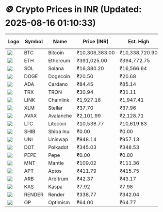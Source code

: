 # 🪙 Crypto Prices in INR (Updated: 2025-08-16 01:10:33)

| Logo | Symbol | Name       | Price (INR) | Est. High | Est. Low | Gross Profit | Fees | Net Profit | ROI % |
|------|--------|------------|-------------|-----------|----------|---------------|------|-------------|--------|
| ![](https://coin-images.coingecko.com/coins/images/1/large/bitcoin.png?1696501400) | BTC    | Bitcoin    | ₹10,306,383.00 | ₹10,338,720.90 | ₹10,274,045.10 | ₹629.51 | ₹200.00 | ₹429.51 | 0.43% |
| ![](https://coin-images.coingecko.com/coins/images/279/large/ethereum.png?1696501628) | ETH    | Ethereum   | ₹391,025.00 | ₹394,772.75 | ₹387,277.25 | ₹1,935.44 | ₹200.00 | ₹1,735.44 | 1.74% |
| ![](https://coin-images.coingecko.com/coins/images/4128/large/solana.png?1718769756) | SOL    | Solana     | ₹16,380.20 | ₹16,566.64 | ₹16,193.76 | ₹2,302.61 | ₹200.00 | ₹2,102.61 | 2.10% |
| ![](https://coin-images.coingecko.com/coins/images/5/large/dogecoin.png?1696501409) | DOGE   | Dogecoin   | ₹20.50 | ₹20.68 | ₹20.32 | ₹1,801.45 | ₹200.00 | ₹1,601.45 | 1.60% |
| ![](https://coin-images.coingecko.com/coins/images/975/large/cardano.png?1696502090) | ADA    | Cardano    | ₹84.45 | ₹85.14 | ₹83.76 | ₹1,654.79 | ₹200.00 | ₹1,454.79 | 1.45% |
| ![](https://coin-images.coingecko.com/coins/images/1094/large/tron-logo.png?1696502193) | TRX    | TRON       | ₹30.94 | ₹31.11 | ₹30.77 | ₹1,121.31 | ₹200.00 | ₹921.31 | 0.92% |
| ![](https://coin-images.coingecko.com/coins/images/877/large/chainlink-new-logo.png?1696502009) | LINK   | Chainlink  | ₹1,927.18 | ₹1,947.41 | ₹1,906.95 | ₹2,122.08 | ₹200.00 | ₹1,922.08 | 1.92% |
| ![](https://coin-images.coingecko.com/coins/images/100/large/fmpFRHHQ_400x400.jpg?1735231350) | XLM    | Stellar    | ₹37.70 | ₹37.96 | ₹37.45 | ₹1,362.00 | ₹200.00 | ₹1,162.00 | 1.16% |
| ![](https://coin-images.coingecko.com/coins/images/12559/large/Avalanche_Circle_RedWhite_Trans.png?1696512369) | AVAX   | Avalanche  | ₹2,101.99 | ₹2,128.71 | ₹2,075.27 | ₹2,574.74 | ₹200.00 | ₹2,374.74 | 2.37% |
| ![](https://coin-images.coingecko.com/coins/images/2/large/litecoin.png?1696501400) | LTC    | Litecoin   | ₹10,538.77 | ₹10,619.83 | ₹10,457.71 | ₹1,550.33 | ₹200.00 | ₹1,350.33 | 1.35% |
| ![](https://coin-images.coingecko.com/coins/images/11939/large/shiba.png?1696511800) | SHIB   | Shiba Inu  | ₹0.00 | ₹0.00 | ₹0.00 | ₹1,398.47 | ₹200.00 | ₹1,198.47 | 1.20% |
| ![](https://coin-images.coingecko.com/coins/images/12504/large/uniswap-logo.png?1720676669) | UNI    | Uniswap    | ₹948.14 | ₹957.13 | ₹939.15 | ₹1,915.03 | ₹200.00 | ₹1,715.03 | 1.72% |
| ![](https://coin-images.coingecko.com/coins/images/12171/large/polkadot.png?1696512008) | DOT    | Polkadot   | ₹345.03 | ₹348.53 | ₹341.53 | ₹2,050.19 | ₹200.00 | ₹1,850.19 | 1.85% |
| ![](https://coin-images.coingecko.com/coins/images/29850/large/pepe-token.jpeg?1696528776) | PEPE   | Pepe       | ₹0.00 | ₹0.00 | ₹0.00 | ₹1,747.87 | ₹200.00 | ₹1,547.87 | 1.55% |
| ![](https://coin-images.coingecko.com/coins/images/30980/large/Mantle-Logo-mark.png?1739213200) | MNT    | Mantle     | ₹109.02 | ₹111.36 | ₹106.68 | ₹4,384.08 | ₹200.00 | ₹4,184.08 | 4.18% |
| ![](https://coin-images.coingecko.com/coins/images/26455/large/aptos_round.png?1696525528) | APT    | Aptos      | ₹411.79 | ₹415.75 | ₹407.83 | ₹1,940.50 | ₹200.00 | ₹1,740.50 | 1.74% |
| ![](https://coin-images.coingecko.com/coins/images/16547/large/arb.jpg?1721358242) | ARB    | Arbitrum   | ₹42.37 | ₹43.17 | ₹41.57 | ₹3,839.12 | ₹200.00 | ₹3,639.12 | 3.64% |
| ![](https://coin-images.coingecko.com/coins/images/25751/large/kaspa-icon-exchanges.png?1696524837) | KAS    | Kaspa      | ₹7.92 | ₹7.98 | ₹7.86 | ₹1,565.18 | ₹200.00 | ₹1,365.18 | 1.37% |
| ![](https://coin-images.coingecko.com/coins/images/11636/large/rndr.png?1696511529) | RENDER | Render     | ₹338.77 | ₹342.04 | ₹335.50 | ₹1,951.14 | ₹200.00 | ₹1,751.14 | 1.75% |
| ![](https://coin-images.coingecko.com/coins/images/25244/large/Optimism.png?1696524385) | OP     | Optimism   | ₹64.00 | ₹64.77 | ₹63.23 | ₹2,419.55 | ₹200.00 | ₹2,219.55 | 2.22% |
